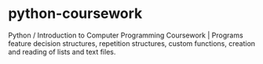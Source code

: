 # python-coursework
Python / Introduction to Computer Programming Coursework | Programs feature decision structures, repetition structures, custom functions, creation and reading of lists and text files.
